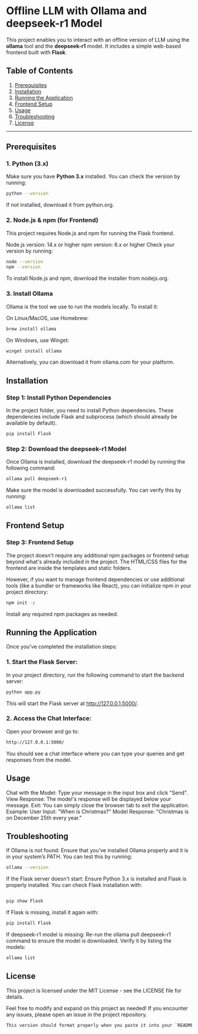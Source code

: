 # Offline LLM with Ollama and deepseek-r1 Model

This project enables you to interact with an offline version of LLM using the **ollama** tool and the **deepseek-r1** model. It includes a simple web-based frontend built with **Flask**.

## Table of Contents
1. [Prerequisites](#prerequisites)
2. [Installation](#installation)
3. [Running the Application](#running-the-application)
4. [Frontend Setup](#frontend-setup)
5. [Usage](#usage)
6. [Troubleshooting](#troubleshooting)
7. [License](#license)

---

## Prerequisites

### 1. Python (3.x)
Make sure you have **Python 3.x** installed. You can check the version by running:

```bash
python --version
```

If not installed, download it from python.org.

### 2. Node.js & npm (for Frontend)
This project requires Node.js and npm for running the Flask frontend.

Node.js version: 14.x or higher
npm version: 6.x or higher
Check your version by running:

```bash
node --version
npm --version
```
To install Node.js and npm, download the installer from nodejs.org.

### 3. Install Ollama
Ollama is the tool we use to run the models locally. To install it:

On Linux/MacOS, use Homebrew:
```bash
brew install ollama
```
On Windows, use Winget:
```bash
winget install ollama
```
Alternatively, you can download it from ollama.com for your platform.
## Installation
### Step 1: Install Python Dependencies
In the project folder, you need to install Python dependencies. These dependencies include Flask and subprocess (which should already be available by default).
```bash
pip install Flask
```
### Step 2: Download the deepseek-r1 Model
Once Ollama is installed, download the deepseek-r1 model by running the following command:
```bash
ollama pull deepseek-r1
```
Make sure the model is downloaded successfully. You can verify this by running:
```bash
ollama list
```
## Frontend Setup
### Step 3: Frontend Setup
The project doesn't require any additional npm packages or frontend setup beyond what's already included in the project. The HTML/CSS files for the frontend are inside the templates and static folders.

However, if you want to manage frontend dependencies or use additional tools (like a bundler or frameworks like React), you can initialize npm in your project directory:
```bash
npm init -y
```
Install any required npm packages as needed.

## Running the Application
Once you've completed the installation steps:

### 1. Start the Flask Server:
In your project directory, run the following command to start the backend server:
```bash
python app.py
```

This will start the Flask server at http://127.0.0.1:5000/.

### 2. Access the Chat Interface:
Open your browser and go to:
```bash
http://127.0.0.1:5000/
```
You should see a chat interface where you can type your queries and get responses from the model.

## Usage
Chat with the Model: Type your message in the input box and click "Send".
View Response: The model's response will be displayed below your message.
Exit: You can simply close the browser tab to exit the application.
Example:
User Input: "When is Christmas?"
Model Response: "Christmas is on December 25th every year."

## Troubleshooting
If Ollama is not found:
Ensure that you’ve installed Ollama properly and it is in your system’s PATH. You can test this by running:

```bash
ollama --version
```
If the Flask server doesn't start:
Ensure Python 3.x is installed and Flask is properly installed. You can check Flask installation with:
```bash

pip show Flask
```
If Flask is missing, install it again with:

```bash
pip install Flask
```

If deepseek-r1 model is missing:
Re-run the ollama pull deepseek-r1 command to ensure the model is downloaded. Verify it by listing the models:
```bash
ollama list
```
## License
This project is licensed under the MIT License - see the LICENSE file for details.

Feel free to modify and expand on this project as needed! If you encounter any issues, please open an issue in the project repository.

```bash
This version should format properly when you paste it into your `README.md` file on GitHub. Let me know if you need any further help!
```





